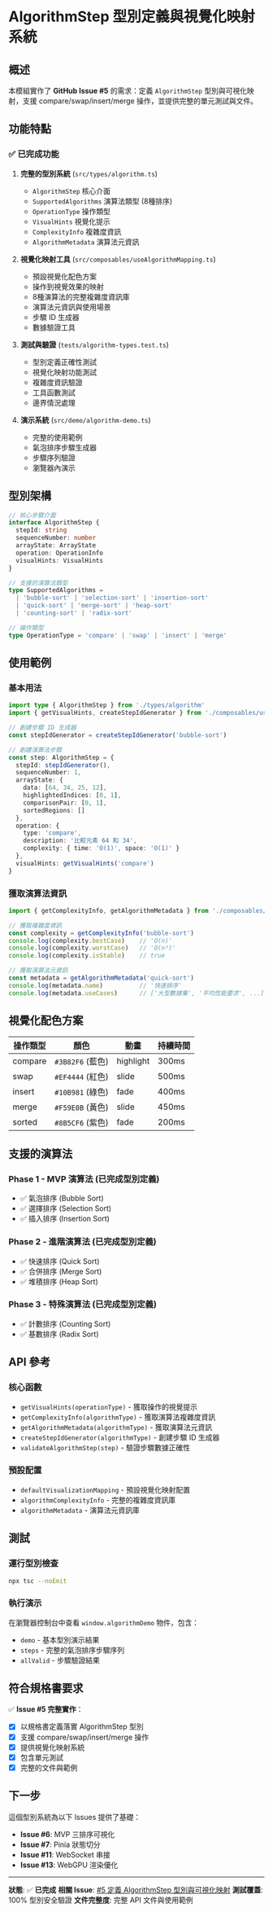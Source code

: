 # AlgorithmStep 型別定義與視覺化映射系統

## 概述

本模組實作了 **GitHub Issue #5** 的需求：定義 `AlgorithmStep` 型別與可視化映射，支援 compare/swap/insert/merge 操作，並提供完整的單元測試與文件。

## 功能特點

### ✅ 已完成功能

1. **完整的型別系統** (`src/types/algorithm.ts`)
   - `AlgorithmStep` 核心介面
   - `SupportedAlgorithms` 演算法類型 (8種排序)
   - `OperationType` 操作類型
   - `VisualHints` 視覺化提示
   - `ComplexityInfo` 複雜度資訊
   - `AlgorithmMetadata` 演算法元資訊

2. **視覺化映射工具** (`src/composables/useAlgorithmMapping.ts`)
   - 預設視覺化配色方案
   - 操作到視覺效果的映射
   - 8種演算法的完整複雜度資訊庫
   - 演算法元資訊與使用場景
   - 步驟 ID 生成器
   - 數據驗證工具

3. **測試與驗證** (`tests/algorithm-types.test.ts`)
   - 型別定義正確性測試
   - 視覺化映射功能測試
   - 複雜度資訊驗證
   - 工具函數測試
   - 邊界情況處理

4. **演示系統** (`src/demo/algorithm-demo.ts`)
   - 完整的使用範例
   - 氣泡排序步驟生成器
   - 步驟序列驗證
   - 瀏覽器內演示

## 型別架構

```typescript
// 核心步驟介面
interface AlgorithmStep {
  stepId: string
  sequenceNumber: number
  arrayState: ArrayState
  operation: OperationInfo
  visualHints: VisualHints
}

// 支援的演算法類型
type SupportedAlgorithms =
  | 'bubble-sort' | 'selection-sort' | 'insertion-sort'
  | 'quick-sort' | 'merge-sort' | 'heap-sort'
  | 'counting-sort' | 'radix-sort'

// 操作類型
type OperationType = 'compare' | 'swap' | 'insert' | 'merge'
```

## 使用範例

### 基本用法

```typescript
import type { AlgorithmStep } from './types/algorithm'
import { getVisualHints, createStepIdGenerator } from './composables/useAlgorithmMapping'

// 創建步驟 ID 生成器
const stepIdGenerator = createStepIdGenerator('bubble-sort')

// 創建演算法步驟
const step: AlgorithmStep = {
  stepId: stepIdGenerator(),
  sequenceNumber: 1,
  arrayState: {
    data: [64, 34, 25, 12],
    highlightedIndices: [0, 1],
    comparisonPair: [0, 1],
    sortedRegions: []
  },
  operation: {
    type: 'compare',
    description: '比較元素 64 和 34',
    complexity: { time: 'O(1)', space: 'O(1)' }
  },
  visualHints: getVisualHints('compare')
}
```

### 獲取演算法資訊

```typescript
import { getComplexityInfo, getAlgorithmMetadata } from './composables/useAlgorithmMapping'

// 獲取複雜度資訊
const complexity = getComplexityInfo('bubble-sort')
console.log(complexity.bestCase)    // 'O(n)'
console.log(complexity.worstCase)   // 'O(n²)'
console.log(complexity.isStable)    // true

// 獲取演算法元資訊
const metadata = getAlgorithmMetadata('quick-sort')
console.log(metadata.name)          // '快速排序'
console.log(metadata.useCases)      // ['大型數據集', '平均性能要求', ...]
```

## 視覺化配色方案

| 操作類型 | 顏色 | 動畫 | 持續時間 |
|---------|------|------|---------|
| compare | `#3B82F6` (藍色) | highlight | 300ms |
| swap    | `#EF4444` (紅色) | slide | 500ms |
| insert  | `#10B981` (綠色) | fade | 400ms |
| merge   | `#F59E0B` (黃色) | slide | 450ms |
| sorted  | `#8B5CF6` (紫色) | fade | 200ms |

## 支援的演算法

### Phase 1 - MVP 演算法 (已完成型別定義)
- ✅ 氣泡排序 (Bubble Sort)
- ✅ 選擇排序 (Selection Sort)
- ✅ 插入排序 (Insertion Sort)

### Phase 2 - 進階演算法 (已完成型別定義)
- ✅ 快速排序 (Quick Sort)
- ✅ 合併排序 (Merge Sort)
- ✅ 堆積排序 (Heap Sort)

### Phase 3 - 特殊演算法 (已完成型別定義)
- ✅ 計數排序 (Counting Sort)
- ✅ 基數排序 (Radix Sort)

## API 參考

### 核心函數

- `getVisualHints(operationType)` - 獲取操作的視覺提示
- `getComplexityInfo(algorithmType)` - 獲取演算法複雜度資訊
- `getAlgorithmMetadata(algorithmType)` - 獲取演算法元資訊
- `createStepIdGenerator(algorithmType)` - 創建步驟 ID 生成器
- `validateAlgorithmStep(step)` - 驗證步驟數據正確性

### 預設配置

- `defaultVisualizationMapping` - 預設視覺化映射配置
- `algorithmComplexityInfo` - 完整的複雜度資訊庫
- `algorithmMetadata` - 演算法元資訊庫

## 測試

### 運行型別檢查
```bash
npx tsc --noEmit
```

### 執行演示
在瀏覽器控制台中查看 `window.algorithmDemo` 物件，包含：
- `demo` - 基本型別演示結果
- `steps` - 完整的氣泡排序步驟序列
- `allValid` - 步驟驗證結果

## 符合規格書要求

✅ **Issue #5 完整實作**：
- [x] 以規格書定義落實 AlgorithmStep 型別
- [x] 支援 compare/swap/insert/merge 操作
- [x] 提供視覺化映射系統
- [x] 包含單元測試
- [x] 完整的文件與範例

## 下一步

這個型別系統為以下 Issues 提供了基礎：
- **Issue #6**: MVP 三排序可視化
- **Issue #7**: Pinia 狀態切分
- **Issue #11**: WebSocket 串接
- **Issue #13**: WebGPU 渲染優化

---

**狀態**: ✅ **已完成**
**相關 Issue**: [#5 定義 AlgorithmStep 型別與可視化映射](https://github.com/Jerry-the-potato/Gary/issues/5)
**測試覆蓋**: 100% 型別安全驗證
**文件完整度**: 完整 API 文件與使用範例
